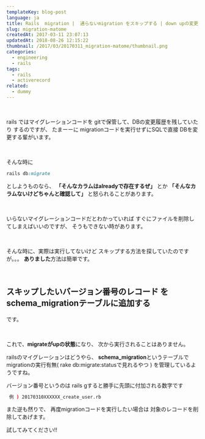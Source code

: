 ```yaml
---
templateKey: blog-post
language: ja
title: Rails  migration |  通らないmigration をスキップする | down upの変更方法
slug: migration-matome
createdAt: 2017-03-11 23:07:13
updatedAt: 2018-08-26 12:15:22
thumbnail: /2017/03/20170311_migration-matome/thumbnail.png
categories:
  - engineering
  - rails
tags:
  - rails
  - activerecord
related:
  - dummy
---
```


&nbsp;

rails ではマイグレーションコードを
gitで保管して、DBの変更履歴を残していたり
するのですが、
たまーーに
migrationコードを実行せずにSQLで直接
DBを変更する輩がいます。

&nbsp;

そんな時に
```ruby
rails db:migrate
```
としようものなら、
<strong>「そんなカラムはalreadyで存在するぜ」</strong>
とか
<strong>「そんなカラムないけどちゃんと確認して」</strong>
と怒られることがあります。

&nbsp;

いらないマイグレーションコードだとわかっていれば
すぐにファイルを削除してしまえばいいのですが、
そうもできない時があります。

&nbsp;

そんな時に、実際は実行してないけど
スキップする方法を探していたのですが。。。
**ありました**方法は簡単です。

<div class="adsense"></div>

&nbsp;
<h2>スキップしたいバージョン番号のレコード
をschema_migrationテーブルに追加する</h2>

です。

&nbsp;



これで、<strong>migrateがupの状態</strong>になり、
次から実行されることはありません。

railsのマイグレーションはどうやら、
<strong>schema_migration</strong>というテーブルで
migrationの実行有無( rake db:migrate:statusで見れるやつ )
を管理しているようですね。

バージョン番号というのは
rails gすると勝手に先頭に付加される数字です
```bash
 例 ) 20170310XXXXXX_create_user.rb
```
また逆も然りで、
再度migrationコードを実行したい場合は
対象のレコードを削除してあげます。

試してみてください!!
